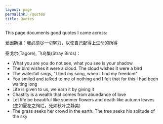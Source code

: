 ```yaml
---
layout: page
permalink: /quotes
title: Quotes
---
```


This page documents good quotes I came across:

爱因斯坦：我必须尽一切努力，以使自己配得上生命的所得

泰戈尔(Tagore), 飞鸟集(Stray Birds)：

- What you are you do not see, what you see is your shadow
- The bird wishes it were a cloud. The cloud wishes it were a bird
- The waterfall sings, "I find my song, when I find my freedom"
- You smiled and talked to me of nothing and I felt that for this I had been waiting long
- Life is given to us, we earn it by giving it
- Chastity is a wealth that comes from abundance of love
- Let life be beautiful like summer flowers and death like autumn leaves (生如夏花之绚烂，死如秋叶之静美)
- The grass seeks her crowd in the earth. The tree seeks his solitude of the sky

